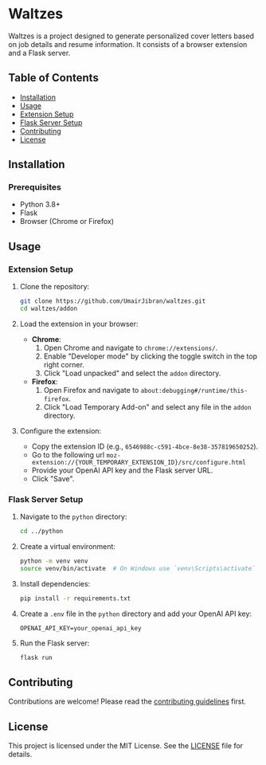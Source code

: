 # Waltzes

Waltzes is a project designed to generate personalized cover letters based on job details and resume information. It consists of a browser extension and a Flask server.

## Table of Contents

- [Installation](#installation)
- [Usage](#usage)
- [Extension Setup](#extension-setup)
- [Flask Server Setup](#flask-server-setup)
- [Contributing](#contributing)
- [License](#license)

## Installation

### Prerequisites

- Python 3.8+
- Flask
- Browser (Chrome or Firefox)

## Usage

### Extension Setup

1. Clone the repository:

   ```sh
   git clone https://github.com/UmairJibran/waltzes.git
   cd waltzes/addon
   ```

2. Load the extension in your browser:
   - **Chrome**:
     1. Open Chrome and navigate to `chrome://extensions/`.
     2. Enable "Developer mode" by clicking the toggle switch in the top right corner.
     3. Click "Load unpacked" and select the `addon` directory.
   - **Firefox**:
     1. Open Firefox and navigate to `about:debugging#/runtime/this-firefox`.
     2. Click "Load Temporary Add-on" and select any file in the `addon` directory.

3. Configure the extension:
   - Copy the extension ID (e.g., `6546988c-c591-4bce-8e38-357819650252`).
   - Go to the following url `moz-extension://{YOUR_TEMPORARY_EXTENSION_ID}/src/configure.html`
   - Provide your OpenAI API key and the Flask server URL.
   - Click "Save".

### Flask Server Setup

1. Navigate to the `python` directory:

   ```sh
   cd ../python
   ```

2. Create a virtual environment:

   ```sh
   python -m venv venv
   source venv/bin/activate  # On Windows use `venv\Scripts\activate`
   ```

3. Install dependencies:

   ```sh
   pip install -r requirements.txt
   ```

4. Create a `.env` file in the `python` directory and add your OpenAI API key:

   ```env
   OPENAI_API_KEY=your_openai_api_key
   ```

5. Run the Flask server:
   ```sh
   flask run
   ```

## Contributing

Contributions are welcome! Please read the [contributing guidelines](CONTRIBUTING.md) first.

## License

This project is licensed under the MIT License. See the [LICENSE](LICENSE) file for details.
